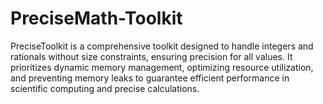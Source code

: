 # PreciseMath-Toolkit
PreciseToolkit is a comprehensive toolkit designed to handle integers and rationals without size constraints, ensuring precision for all values. It prioritizes dynamic memory management, optimizing resource utilization, and preventing memory leaks to guarantee efficient performance in scientific computing and precise calculations.

